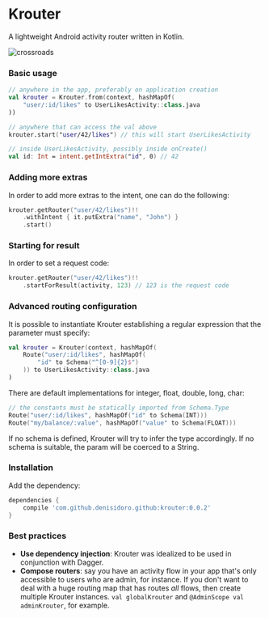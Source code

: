 # Krouter
A lightweight Android activity router written in Kotlin.

![crossroads](https://cloud.githubusercontent.com/assets/3226564/18612759/e81f369c-7d38-11e6-9a3d-b9da6fdc6944.png)

### Basic usage

```kotlin
// anywhere in the app, preferably on application creation
val krouter = Krouter.from(context, hashMapOf(
    "user/:id/likes" to UserLikesActivity::class.java
))

// anywhere that can access the val above
krouter.start("user/42/likes") // this will start UserLikesActivity

// inside UserLikesActivity, possibly inside onCreate()
val id: Int = intent.getIntExtra("id", 0) // 42
```

### Adding more extras

In order to add more extras to the intent, one can do the following:
```kotlin
krouter.getRouter("user/42/likes")!!
    .withIntent { it.putExtra("name", "John") }
    .start()
```

### Starting for result

In order to set a request code:
```kotlin
krouter.getRouter("user/42/likes")!!
    .startForResult(activity, 123) // 123 is the request code
```

### Advanced routing configuration

It is possible to instantiate Krouter establishing a regular expression that the parameter must specify:
```kotlin
val krouter = Krouter(context, hashMapOf(
    Route("user/:id/likes", hashMapOf(
        "id" to Schema("^[0-9]{2}$")
    )) to UserLikesActivity::class.java
)
```

There are default implementations for integer, float, double, long, char:
```kotlin
// the constants must be statically imported from Schema.Type
Route("user/:id/likes", hashMapOf("id" to Schema(INT)))
Route("my/balance/:value", hashMapOf("value" to Schema(FLOAT)))
```

If no schema is defined, Krouter will try to infer the type accordingly.
If no schema is suitable, the param will be coerced to a String.

### Installation

Add the dependency:
```gradle
dependencies {
    compile 'com.github.denisidoro.github:krouter:0.0.2'
}
```

### Best practices

- **Use dependency injection**: Krouter was idealized to be used in conjunction with Dagger.
- **Compose routers**: say you have an activity flow in your app that's only accessible to users who are admin, for instance. If you don't want to deal with a huge routing map that has routes *all* flows, then create multiple Krouter instances. `val globalKrouter` and `@AdminScope val adminKrouter`, for example.
